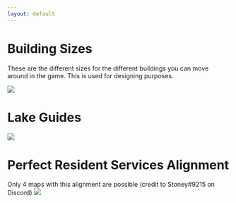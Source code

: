 ```yaml
---
layout: default
---
```


# Building Sizes
These are the different sizes for the different buildings you can move around in the game. This is used for designing purposes.

<img src="https://wiki.dudethatserin.com/images/building_sizes.png">

# Lake Guides
<img src="https://wiki.dudethatserin.com/images/lake_guides.png">

# Perfect Resident Services Alignment
Only 4 maps with this alignment are possible (credit to Stoney#9215 on Discord)
<img src="https://wiki.dudethatserin.com/images/4MapsRS.png">